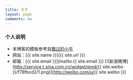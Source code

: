 ```yaml
---
title: 关于
layout: page
comments: no
---
```


### 个人说明

* 本博客的模板参考自[飘过的小牛](http://github.thinkingbar.com/)
* 网站：[{{ site.name }}]({{ site.url }})
* 邮箱：[{{ site.email }}](mailto:{{ site.email }})
[![新浪微博](http://service.t.sina.com.cn/widget/qmd/{{ site.weibo }}/f78fbcd2/1.png)](http://weibo.com/u/{{ site.weibo }})

